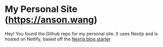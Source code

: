 # My Personal Site (https://anson.wang)

Hey! You found the Github repo for my personal site. It uses Nextjs and is hosted on Netlify, based off the [Nextjs blog starter](https://github.com/vercel/next.js/tree/canary/examples/blog-starter)